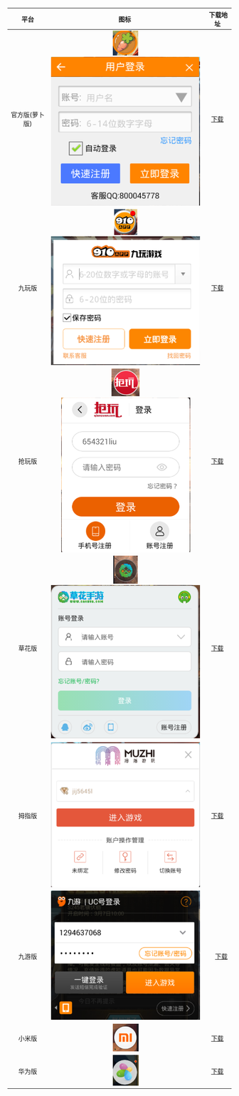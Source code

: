 
| 平台 | 图标  |  下载地址  
| :------------: |:---------------:| :-----:
| 官方版(萝卜版) | ![萝卜版1](imgs/icon/萝卜版1.png) ![萝卜版2](imgs/icon/萝卜版2.png) | [下载](http://rxsg.jedi-games.com/rxsg/)
| 九玩版        | ![九玩版1](imgs/icon/九玩版1.png) ![九玩版2](imgs/icon/九玩版2.png) | [下载](http://www.910app.com/apps/view/zhengtongsanguo)
| 抢玩版        | ![抢玩版](imgs/icon/抢玩版.png) ![抢玩版2](imgs/icon/抢玩版2.png) |  [下载](http://www.qiangwan.com/v2/game-detail/id-278.html)
| 草花版 | ![草花版1](imgs/icon/草花版1.png) ![草花版2](imgs/icon/草花版2.png) |  [下载](https://www.caohua.com/gamearea/ztsg)
| 拇指版 | ![拇指版](imgs/icon/拇指版.png) |  [下载](http://game.91muzhi.com/)  
| 九游版 | ![九游版](imgs/icon/九游版.png) |　 [下载](http://www.9game.cn/rexuesanguo/)  
| 小米版 | ![小米版](imgs/icon/小米版.png) |  [下载](http://game.xiaomi.com/app-appdetail--app_id__585031.html)
| 华为版 | ![华为版](imgs/icon/华为版.png) |  [下载](http://app.hicloud.com/app/C10652215)
	
